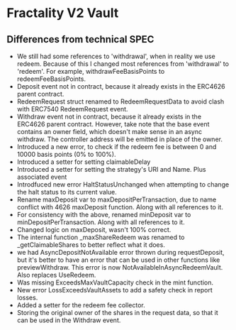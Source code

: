 # Fractality V2 Vault


## Differences from technical SPEC

- We still had some references to 'withdrawal', when in reality we use redeem. Because of this I changed most references from 'withdrawal' to 'redeem'. For example, withdrawFeeBasisPoints to redeemFeeBasisPoints.
- Deposit event not in contract, because it already exists in the ERC4626 parent contract.
- RedeemRequest struct renamed to RedeemRequestData to avoid clash with ERC7540 RedeemRequest event.
- Withdraw event not in contract, because it already exists in the ERC4626 parent contract. However, take note that the base event contains an owner field, which doesn't make sense in an async withdraw. The controller address will be emitted in place of the owner.
- Introduced a new error, to check if the redeem fee is between 0 and 10000 basis points (0% to 100%).
- Introduced a setter for setting claimableDelay
- Introduced a setter for setting the strategy's URI and Name. Plus associated event
- Introdfuced new error HaltStatusUnchanged when attempting to change the halt status to its current value.
- Rename maxDeposit var to maxDepositPerTransaction, due to name conflict with 4626 maxDeposit function. Along with all references to it.
- For consistency with the above, renamed minDeposit var to minDepositPerTransaction. Along with all references to it.
- Changed logic on maxDeposit, wasn't 100% correct.
- The internal function _maxShareRedeem was renamed to _getClaimableShares to better reflect what it does.
- we had AsyncDepositNotAvailable error thrown during requestDeposit, but it's better to have an error that can be used in other functions like previewWithdraw. This error is now NotAvailableInAsyncRedeemVault. Also replaces UseRedeem.
- Was missing ExceedsMaxVaultCapacity check in the mint function.
- New error LossExceedsVaultAssets to add a safety check in report losses.
- Added a setter for the redeem fee collector.
- Storing the original owner of the shares in the request data, so that it can be used in the Withdraw event.
